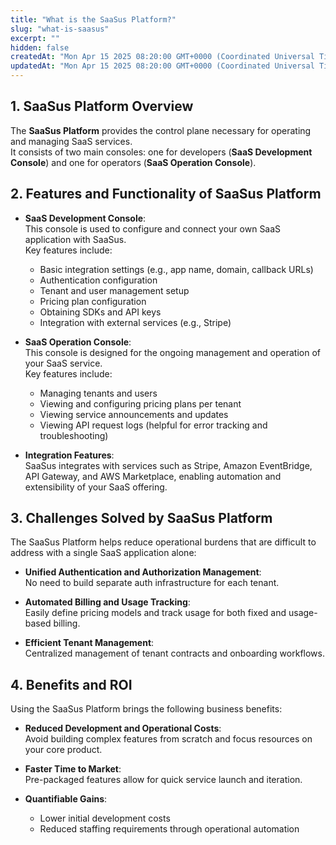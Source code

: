 ```yaml
---
title: "What is the SaaSus Platform?"
slug: "what-is-saasus"
excerpt: ""
hidden: false
createdAt: "Mon Apr 15 2025 08:20:00 GMT+0000 (Coordinated Universal Time)"
updatedAt: "Mon Apr 15 2025 08:20:00 GMT+0000 (Coordinated Universal Time)"
---
```


## 1. SaaSus Platform Overview

The **SaaSus Platform** provides the control plane necessary for operating and managing SaaS services.  
It consists of two main consoles: one for developers (**SaaS Development Console**) and one for operators (**SaaS Operation Console**).

## 2. Features and Functionality of SaaSus Platform

- **SaaS Development Console**:  
  This console is used to configure and connect your own SaaS application with SaaSus.  
  Key features include:

  - Basic integration settings (e.g., app name, domain, callback URLs)
  - Authentication configuration
  - Tenant and user management setup
  - Pricing plan configuration
  - Obtaining SDKs and API keys
  - Integration with external services (e.g., Stripe)

- **SaaS Operation Console**:  
  This console is designed for the ongoing management and operation of your SaaS service.  
  Key features include:

  - Managing tenants and users
  - Viewing and configuring pricing plans per tenant
  - Viewing service announcements and updates
  - Viewing API request logs (helpful for error tracking and troubleshooting)

- **Integration Features**:  
  SaaSus integrates with services such as Stripe, Amazon EventBridge, API Gateway, and AWS Marketplace, enabling automation and extensibility of your SaaS offering.

## 3. Challenges Solved by SaaSus Platform

The SaaSus Platform helps reduce operational burdens that are difficult to address with a single SaaS application alone:

- **Unified Authentication and Authorization Management**:  
  No need to build separate auth infrastructure for each tenant.

- **Automated Billing and Usage Tracking**:  
  Easily define pricing models and track usage for both fixed and usage-based billing.

- **Efficient Tenant Management**:  
  Centralized management of tenant contracts and onboarding workflows.

## 4. Benefits and ROI

Using the SaaSus Platform brings the following business benefits:

- **Reduced Development and Operational Costs**:  
  Avoid building complex features from scratch and focus resources on your core product.

- **Faster Time to Market**:  
  Pre-packaged features allow for quick service launch and iteration.

- **Quantifiable Gains**:  
  - Lower initial development costs  
  - Reduced staffing requirements through operational automation  